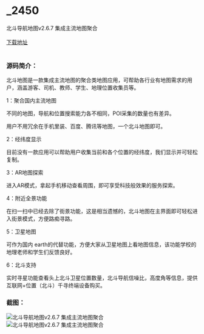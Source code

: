 # _2450
北斗导航地图v2.6.7 集成主流地图聚合
<br/></br>
[下载地址](https://www.uuid2.com/2450.html "下载地址")
<br/></br>
<h3>源码简介：</h3>
<p>北斗地图是一款集成主流地图的聚合类地图应用，可帮助各行业有地图需求的用户，涵盖游客、司机、教师、学生、地理位置收集员等。<p>
<p>1：聚合国内主流地图<p>
<p>不同的地图，导航和位置搜索能力各不相同，POI采集的数量也有差异。<p>
<p>用户不用冗余在手机里装、百度、腾讯等地图，一个北斗地图即可。<p>
<p>2：经纬度显示<p>
<p>目前没有一款应用可以帮助用户收集当前和各个位置的经纬度，我们显示并可轻松复制。<p>
<p>3：AR地图探索<p>
<p>进入AR模式，拿起手机移动查看周围，即可享受科技般效果的服务探索。<p>
<p>4：附近全景功能<p>
<p>在扫一扫中已经去除了街景功能，这是相当遗憾的，北斗地图在主界面即可轻松进入街景模式，方便路痴寻路。<p>
<p>5：卫星地图<p>
<p>可作为国内 earth的代替功能，方便大家从卫星地图上看地图信息，该功能学校的地理老师和学生们反馈良好。<p>
<p>6：北斗支持<p>
<p>实时寻星功能查看头上北斗卫星位置数量，北斗导航信噪比，高度角等信息，提供互联网+位置（北斗）千寻终端设备购买。<p>
<h3>截图：</h3>
<img src="https://www.uuid2.com/wp-content/uploads/img/202107/45d87c3967.jpg" alt="北斗导航地图v2.6.7 集成主流地图聚合"><img src="https://www.uuid2.com/wp-content/uploads/img/202107/53fd910123.jpg" alt="北斗导航地图v2.6.7 集成主流地图聚合">
